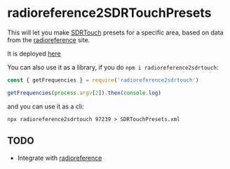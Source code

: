 # radioreference2SDRTouchPresets

This will let you make [SDRTouch](https://sdrtouch.com/) presets for a specific area, based on data from the [radioreference](https://www.radioreference.com/) site.

It is deployed [here](https://sdrtouch.dkonsumer.now.sh)

You can also use it as a library, if you do `npm i radioreference2sdrtouch`:

```js
const { getFrequencies } = require('radioreference2sdrtouch')

getFrequencies(process.argv[2]).then(console.log)
```

and you can use it as a cli:

```
npx radioreference2sdrtouch 97239 > SDRTouchPresets.xml
```

## TODO

* Integrate with [radioreference](https://github.com/konsumer/radioreference)
